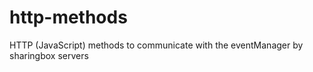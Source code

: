 # http-methods
HTTP (JavaScript) methods to communicate with the eventManager by sharingbox servers
